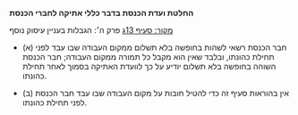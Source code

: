 **החלטת ועדת הכנסת בדבר כללי אתיקה לחברי הכנסת**

[מקור: סעיף 13ג](https://he.wikisource.org/wiki/כללי_אתיקה_לחברי_הכנסת#סעיף_13ג)
פרק ה׳: הגבלות בעניין עיסוק נוסף

- (א) חבר הכנסת רשאי לשהות בחופשה בלא תשלום ממקום העבודה שבו עבד לפני תחילת כהונתו, ובלבד שאין הוא מקבל כל תמורה ממקום העבודה; חבר הכנסת השוהה בחופשה בלא תשלום יודיע על כך לוועדת האתיקה בסמוך לאחר תחילת כהונתו.

- (ב) אין בהוראות סעיף זה כדי להטיל חובות על מקום העבודה שבו עבד חבר הכנסת לפני תחילת כהונתו.